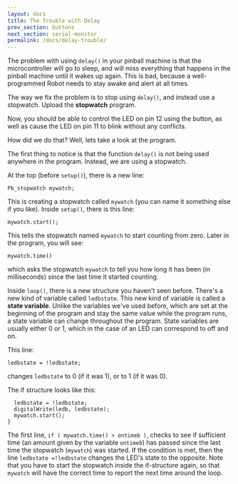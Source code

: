 ```yaml
---
layout: docs
title: The Trouble with Delay
prev_section: buttons
next_section: serial-monitor
permalink: /docs/delay-trouble/
---
```


The problem with using ```delay()``` in your pinball machine is that the
microcontroller will go to sleep, and will miss everything that
happens in the pinball machine until it wakes up again. This is bad,
because a well-programmed Robot needs to stay awake and alert at
all times.

The way we fix the problem is to stop using ```delay()```, and instead use a stopwatch. Upload the **stopwatch** program.

Now, you should be able to control the LED on pin 12 using the button, as well as cause the LED on pin 11 to blink without any conflicts.

How did we do that? Well, lets take a look at the program.

The first thing to notice is that the function ```delay()``` is not being
used anywhere in the program. Instead, we are using a stopwatch.

At the top (before ```setup()```), there is a new line:

```
Pb_stopwatch mywatch;
```

This is creating a stopwatch called ```mywatch``` (you can name it
something else if you like). Inside ```setup()```, there is this line:

```
mywatch.start();
```

This tells the stopwatch named ```mywatch``` to start counting from zero. Later in the program, you will see:

```
mywatch.time()
```

which asks the stopwatch ```mywatch``` to tell you how long it has been (in milliseconds) since the last time it started counting.

Inside ```loop()```, there is a new structure you haven't seen before. There's a new kind of variable called ```ledbstate```. This new kind of variable is called a **state variable**. Unlike the variables we've used before, which are set at the beginning of the program and stay the same value while the program runs, a state variable can change throughout the program. State variables are usually either 0 or 1, which in the case of an LED can correspond to off and on. 

This line:

```
ledbstate = !ledbstate;
```

changes ```ledbstate``` to 0 (if it was 1), or to 1 (if it was 0).

The if structure looks like this:

```if ( mywatch.time() > ontimeb ) {
  ledbstate = !ledbstate;
  digitalWrite(ledb, ledbstate);
  mywatch.start();
}
```

The first line, ```if ( mywatch.time() > ontimeb )```, checks to see if sufficient time (an amount given by the variable ```ontimeb```) has passed since the last time the stopwatch (```mywatch```) was started. If the condition is met, then the line ```ledbstate =!ledbstate``` changes the LED's state to the opposite. Note that you have to start the stopwatch inside the if-structure again, so that ```mywatch``` will have the correct time to report the next time around the loop. 
